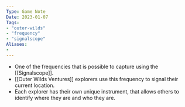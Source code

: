 ```yaml
---
Type: Game Note
Date: 2023-01-07
Tags:
- "outer-wilds"
- "frequency"
- "signalscope"
Aliases:
- 
---
```

- One of the frequencies that is possible to capture using the [[Signalscope]].
- [[Outer Wilds Ventures]] explorers use this frequency to signal their current location.
- Each explorer has their own unique instrument, that allows others to identify where they are and who they are.